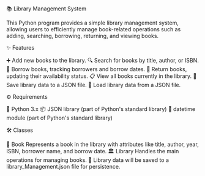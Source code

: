 📚 Library Management System

This Python program provides a simple library management system, allowing users to efficiently manage book-related operations such as adding, searching, borrowing, returning, and viewing books.

✨ Features

➕ Add new books to the library.
🔍 Search for books by title, author, or ISBN.
🤝 Borrow books, tracking borrowers and borrow dates.
🔄 Return books, updating their availability status.
📋 View all books currently in the library.
💾 Save library data to a JSON file.
📂 Load library data from a JSON file.

⚙ Requirements

🐍 Python 3.x 
📦 JSON library (part of Python's standard library)
📅 datetime module (part of Python's standard library)

🛠 Classes

📔 Book
Represents a book in the library with attributes like title, author, year, ISBN, borrower name, and borrow date.
🏛 Library
Handles the main operations for managing books.
📂 Library data will be saved to a library_Management.json file for persistence.
